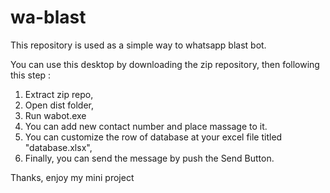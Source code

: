 # wa-blast

This repository is used as a simple way to whatsapp blast bot.

You can use this desktop by downloading the zip repository, then following this step :

1. Extract zip repo,
2. Open dist folder,
3. Run wabot.exe
4. You can add new contact number and place massage to it.
5. You can customize the row of database at your excel file titled "database.xlsx",
6. Finally, you can send the message by push the Send Button.

Thanks, enjoy my mini project
